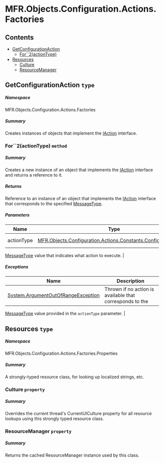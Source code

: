 <a name='assembly'></a>
# MFR.Objects.Configuration.Actions.Factories

## Contents

- [GetConfigurationAction](#T-MFR-Objects-Configuration-Actions-Factories-GetConfigurationAction 'MFR.Objects.Configuration.Actions.Factories.GetConfigurationAction')
  - [For\`\`2(actionType)](#M-MFR-Objects-Configuration-Actions-Factories-GetConfigurationAction-For``2-MFR-Objects-Configuration-Actions-Constants-ConfigurationAction- 'MFR.Objects.Configuration.Actions.Factories.GetConfigurationAction.For``2(MFR.Objects.Configuration.Actions.Constants.ConfigurationAction)')
- [Resources](#T-MFR-Objects-Configuration-Actions-Factories-Properties-Resources 'MFR.Objects.Configuration.Actions.Factories.Properties.Resources')
  - [Culture](#P-MFR-Objects-Configuration-Actions-Factories-Properties-Resources-Culture 'MFR.Objects.Configuration.Actions.Factories.Properties.Resources.Culture')
  - [ResourceManager](#P-MFR-Objects-Configuration-Actions-Factories-Properties-Resources-ResourceManager 'MFR.Objects.Configuration.Actions.Factories.Properties.Resources.ResourceManager')

<a name='T-MFR-Objects-Configuration-Actions-Factories-GetConfigurationAction'></a>
## GetConfigurationAction `type`

##### Namespace

MFR.Objects.Configuration.Actions.Factories

##### Summary

Creates instances of objects that implement the
[IAction](#T-MFR-Objects-IAction 'MFR.Objects.IAction')
interface.

<a name='M-MFR-Objects-Configuration-Actions-Factories-GetConfigurationAction-For``2-MFR-Objects-Configuration-Actions-Constants-ConfigurationAction-'></a>
### For\`\`2(actionType) `method`

##### Summary

Creates a new instance of an object that implements the
[IAction](#T-MFR-Objects-IAction 'MFR.Objects.IAction')
interface and returns a reference to it.

##### Returns

Reference to an instance of an object that implements the
[IAction](#T-MFR-Objects-Messages-Actions-Interfaces-IAction 'MFR.Objects.Messages.Actions.Interfaces.IAction')
interface
that corresponds to the specified
[MessageType](#T-MFR-Objects-Messages-Constants-MessageType 'MFR.Objects.Messages.Constants.MessageType').

##### Parameters

| Name | Type | Description |
| ---- | ---- | ----------- |
| actionType | [MFR.Objects.Configuration.Actions.Constants.ConfigurationAction](#T-MFR-Objects-Configuration-Actions-Constants-ConfigurationAction 'MFR.Objects.Configuration.Actions.Constants.ConfigurationAction') | (Required.) A
[MessageType](#T-MFR-Objects-Messages-Constants-MessageType 'MFR.Objects.Messages.Constants.MessageType')
value that
indicates what action to execute. |

##### Exceptions

| Name | Description |
| ---- | ----------- |
| [System.ArgumentOutOfRangeException](http://msdn.microsoft.com/query/dev14.query?appId=Dev14IDEF1&l=EN-US&k=k:System.ArgumentOutOfRangeException 'System.ArgumentOutOfRangeException') | Thrown if no action is available that corresponds to the
[MessageType](#T-MFR-Objects-Messages-Constants-MessageType 'MFR.Objects.Messages.Constants.MessageType')
value provided
in the `actionType` parameter. |

<a name='T-MFR-Objects-Configuration-Actions-Factories-Properties-Resources'></a>
## Resources `type`

##### Namespace

MFR.Objects.Configuration.Actions.Factories.Properties

##### Summary

A strongly-typed resource class, for looking up localized strings, etc.

<a name='P-MFR-Objects-Configuration-Actions-Factories-Properties-Resources-Culture'></a>
### Culture `property`

##### Summary

Overrides the current thread's CurrentUICulture property for all
  resource lookups using this strongly typed resource class.

<a name='P-MFR-Objects-Configuration-Actions-Factories-Properties-Resources-ResourceManager'></a>
### ResourceManager `property`

##### Summary

Returns the cached ResourceManager instance used by this class.
